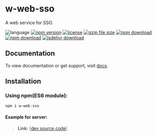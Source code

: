 # w-web-sso
A web service for SSO.

![language](https://img.shields.io/badge/language-JavaScript-orange.svg) 
[![npm version](http://img.shields.io/npm/v/w-web-sso.svg?style=flat)](https://npmjs.org/package/w-web-sso) 
[![license](https://img.shields.io/npm/l/w-web-sso.svg?style=flat)](https://npmjs.org/package/w-web-sso) 
[![gzip file size](http://img.badgesize.io/yuda-lyu/w-web-sso/master/dist/w-web-sso-server.umd.js.svg?compression=gzip)](https://github.com/yuda-lyu/w-web-sso)
[![npm download](https://img.shields.io/npm/dt/w-web-sso.svg)](https://npmjs.org/package/w-web-sso) 
[![npm download](https://img.shields.io/npm/dm/w-web-sso.svg)](https://npmjs.org/package/w-web-sso) 
[![jsdelivr download](https://img.shields.io/jsdelivr/npm/hm/w-web-sso.svg)](https://www.jsdelivr.com/package/npm/w-web-sso)

## Documentation
To view documentation or get support, visit [docs](https://yuda-lyu.github.io/w-web-sso/WWebSso.html).

## Installation
### Using npm(ES6 module):
```alias
npm i w-web-sso
```

#### Example for server:
> **Link:** [[dev source code](https://github.com/yuda-lyu/w-web-sso/blob/master/srv.mjs)]
```alias

```
